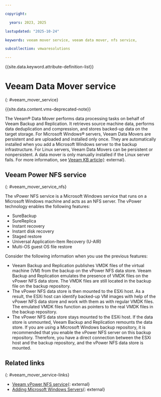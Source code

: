 ```yaml
---

copyright:

  years: 2023, 2025

lastupdated: "2025-10-24"

keywords: veeam mover service, veeam data mover, nfs service, 

subcollection: vmwaresolutions

---
```


{{site.data.keyword.attribute-definition-list}}

# Veeam Data Mover service
{: #veeam_mover_service}

{{site.data.content.vms-deprecated-note}}

The Veeam® Data Mover performs data processing tasks on behalf of Veeam Backup and Replication. It retrieves source machine data, performs data deduplication and compression, and stores backed-up data on the target storage. For Microsoft Windows® servers, Veeam Data Movers are persistent and are uploaded and installed only once. They are automatically installed when you add a Microsoft Windows server to the backup infrastructure. For Linux servers, Veeam Data Movers can be persistent or nonpersistent. A data mover is only manually installed if the Linux server fails. For more information, see [Veeam KB article](https://www.veeam.com/kb4298){: external}.

## Veeam Power NFS service
{: #veeam_mover_service_nfs}

The vPower NFS service is a Microsoft Windows service that runs on a Microsoft Windows machine and acts as an NFS server. The vPower technology enables the following features:

* SureBackup
* SureReplica
* Instant recovery
* Instant disk recovery
* Staged restore
* Universal Application-Item Recovery (U-AIR)
* Multi-OS guest OS file restore

Consider the following information when you use the previous features:

* Veeam Backup and Replication publishes VMDK files of the virtual machine (VM) from the backup on the vPower NFS data store. Veeam Backup and Replication emulates the presence of VMDK files on the vPower NFS data store. The VMDK files are still located in the backup file on the backup repository.
* The vPower NFS data store is then mounted to the ESXi host. As a result, the ESXi host can identify backed-up VM images with help of the vPower NFS data store and work with them as with regular VMDK files. The emulated VMDK files function as pointers to the real VMDK files in the backup repository.
* The vPower NFS data store stays mounted to the ESXi host. If the data store is unmounted, Veeam Backup and Replication remounts the data store. If you are using a Microsoft Windows backup repository, it is recommended that you enable the vPower NFS server on this backup repository. Therefore, you have a direct connection between the ESXi host and the backup repository, and the vPower NFS data store is mounted.

## Related links
{: #veeam_mover_service-links}

* [Veeam vPower NFS service](https://helpcenter.veeam.com/docs/backup/vsphere/vpower_nfs_service.html?ver=120){: external}
* [Adding Microsoft Windows Servers](https://helpcenter.veeam.com/docs/backup/vsphere/add_windows_server.html?ver=120){: external}

